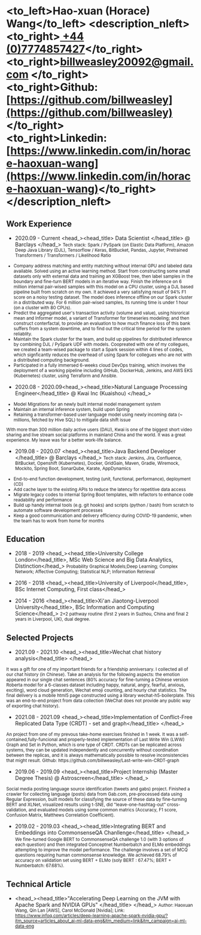 # <to_left>Hao-xuan (Horace) Wang</to_left>  <description_nleft><to_right>[ +44 (0)7774857427](tel://00447774857427)</to_right><br> <to_right>[billweasley20092@gmail.com](billweasley20092@gmail.com) </to_right><br><to_right><b>Github: </b> [https://github.com/billweasley](https://github.com/billweasley)</to_right><br><to_right><b>Linkedin: </b> [https://www.linkedin.com/in/horace-haoxuan-wang](https://www.linkedin.com/in/horace-haoxuan-wang)</to_right></description_nleft>    

Work Experience
--------
- <datetime>2020.09 - Current </datetime> <head_><head_title> Data Scientist </head_title> @ Barclays </head_>
<description><small>
Tech stack: Spark / PySpark (on Elastic Data Platform), Amazon Deep Java Library (DJL), Tensorflow / Keras, BitBucket, Pandas, Jupyter, Pretrained Transformers / Transformers / Likelihood Ratio  
<ul>
<li>
Company address matching and entity matching without internal GPU and labeled data available. Solved using an active learning method.  Start from constructing some small datasets only with external data and training an XGBoost tree, then label samples in the boundary and fine-turn BERT models in an iterative way. Finish the inference on 6 million internal pair-wised samples with this model on a CPU cluster, using a DJL based pipeline built from scratch on my own. It achieved a very satisfying result of 94% F1 score on a noisy testing dataset. The model does inference offline on our Spark cluster in a distributed way. For 6 million pair-wised samples, its running time is under 1 hour (on a cluster with 80 CPUs).
</li>
<li>
Predict the aggregated user's transaction activity (volume and value), using hisrorical mean and Informer model, a variant of Transformer for timeseries modeling; and then construct conterfactal, to provide an evaluation to how much finance loss of this bank suffers from a system downtime, and to find out the critical time period for the system reliablity.
</li>
<li>
Maintain the Spark cluster for the team, and build up pipelines for distributed inference by combining DJL / PySpark UDF with models.  Coopreated with one of my collegues, we created a team-wised package to start a Spark session within 4 lines of codes, which signficantly reduces the overhead of using Spark for collegues who are not with a distributed computing background.
</li>
<li>
Participated in a fully immersed 6-weeks cloud DevOps training, which involves the deployment of a working pipeline including GitHub, DockerHub, Jenkins, and AWS EKS (Kubernetes) cluster, using Terraform and Ansible.
</li>
</ul>
</small></description>

- <datetime>2020.08 - 2020.09</datetime><head_><head_title>Natural Language Processing Engineer</head_title> @ Kwai Inc (Kuaishou) </head_>
<description><small>
<ul>
<li>Model Migrations for an newly built internal model management system</li>
<li>Maintain an internal inference system, build upon Spring</li>
<li>Retaining a transformer-based user language model using newly incoming data (~ millions, fetched by Hive SQL) to mitigate data shift issue</li>
</ul>  
With more than 300 million daily active users (DAU), Kwai is one of the biggest short video sharing and live stream social platforms in mainland China and the world. It was a great experience. My leave was for a better work-life balance.
</small></description>

- <datetime>2019.08 - 2020.07</datetime> <head_><head_title>Java Backend Developer </head_title> @ Barclays </head_> 
<description><small>
Tech stack: Jenkins, Jira, Confluence, BitBucket, Openshift (Kubernetes), Docker, GridGain, Maven, Gradle, Wiremock, Mockito, Spring Boot, SonarQube, Karate, AppDynamics
<ul>
<li>End-to-end function development, testing (unit, functional, performance), deployment (CD)  </li>
<li>Add cache layer to the existing APIs to reduce the latency for repetitive data access  </li>
<li>Migrate legacy codes to internal Spring Boot templates, with refactors to enhance code readability and performance  </li>
<li>Build up handy internal tools (e.g. git hooks) and scripts (python / bash) from scratch to automate software development processes</li>
<li>Keep a good communication and delivery efficiency during COVID-19 pandemic, when the team has to work from home for months</li>
</ul>
</small></description>

Education
--------
- <datetime>2018 - 2019</datetime> <head_><head_title>University College London</head_title>, MSc Web Science and Big Data Analytics, Distinction</head_>
    <description><small>Probability Graphical Models;Deep Learning; Complex Network; Affective Computing; Statistical NLP; Information Retrieval</small></description>

- <datetime>2016 - 2018</datetime> <head_><head_title>University of Liverpool</head_title>, BSc Internet Computing, First class</head_>

- <datetime>2014 - 2016</datetime> <head_><head_title>Xi'an Jiaotong-Liverpool University</head_title>, BSc Information and Computing Science</head_>
  <description><small>2+2 pathway routine (first 2 years in Suzhou, China and final 2 years in Liverpool, UK), dual degree.</small></description>
  </small></description>

Selected Projects
--------
- <datetime>2021.09 - 2021.10</datetime> <head_><head_title>Wechat chat history analysis</head_title> </head_>
<description>
<small>
It was a gift for one of my important friends for a friendship anniversary. I collected all of our chat history (in Chinese). Take an analysis for the following aspects: the emotion appeared in our single chat sentences (80% accuracy for fine-turning a Chinese version Roberta model for a 6-classes dataset including happy, natural, angry, fearful, anxious, exciting), word cloud generation, Wechat emoji counting, and hourly chat statistics. The final delivery is a mobile html5 page constructed using a library wechat-h5-boilerplate. This was an end-to-end project from data collection (WeChat does not provide any public way of exporting chat history).
</small>
</description>

- <datetime>2021.08 - 2021.09</datetime> <head_><head_title>Implementation of Conflict-Free Replicated Data Type (CRDT) - set and graph</head_title> </head_>
<description>
<small>
An project from one of my prevous take-home exercises finished in 1 week. It was a self-contained,fully-funcional and properly-tested implementation of Last Write Win (LWW) Graph and Set in Python, which is one type of CRDT. CRDTs can be replicated across systems, they can be updated independently and concurrently without coordination between the replicas, and it is always mathematically possible to resolve inconsistencies that might result. Github: https://github.com/billweasley/Last-write-win-CRDT-graph
</small>
</description>

- <datetime>2019.06 - 2019.09</datetime> <head_><head_title>Project Internship (Master Degree Thesis) @ Astroscreen</head_title> </head_>
<description>
<small>
Social media posting language source identification (tweets and gabs) project.
Finished a crawler for collecting language (posts) data from Gab.com, pre-processed data using Regular Expression, built models for classifying the source of these data by fine-turning BERT and XLNet,
visualized results using t-SNE, did "leave-one-hashtag-out" cross-validation, and evaluated models using some common matrics (Accuracy, F1 score, Confusion Matrix, Matthews Correlation Coefficient).
</small>
</description>

- <datetime>2019.02 - 2019.03</datetime> <head_><head_title>Integrating BERT and Embeddings into CommonsenseQA Chanllenge</head_title> </head_>
<description><small>
We fine-turned Google BERT to CommonsenseQA challenge 1.0 (with 3 options of each question) and then integrated Conceptnet Numberbatch and ELMo embeddings attempting to improve the model performance. The challenge involves a set of MCQ questions requiring human commonsense knowledge.
We achieved 68.79% of accuracy on validation set using BERT + ELMo (soly BERT : 67.47%; BERT + Numberbatch: 67.68%).
</small>
</description>

Technical Article
--------
- <head_><head_title>"Accelerating Deep Learning on the JVM with Apache Spark and NVIDIA GPUs" </head_title> </head_>
<description><small>
Author: Haoxuan Wang, Qin Lan [AWS], Carol McDonald [Nvidia];  Link: https://www.infoq.com/articles/deep-learning-apache-spark-nvidia-gpu/?itm_source=articles_about_ai-ml-data-eng&itm_medium=link&itm_campaign=ai-ml-data-eng
</small>
</description>
